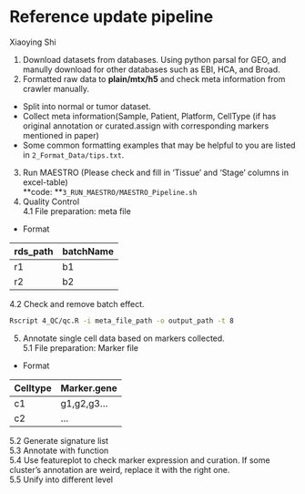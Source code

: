 Reference update pipeline
================
Xiaoying Shi

1.  Download datasets from databases. Using python parsal for GEO, and
    manully download for other databases such as EBI, HCA, and Broad.
2.  Formatted raw data to **plain/mtx/h5** and check meta information
    from crawler manually.  

<!-- end list -->

  - Split into normal or tumor dataset.  
  - Collect meta information(Sample, Patient, Platform, CellType (if has
    original annotation or curated.assign with corresponding markers
    mentioned in paper)  
  - Some common formatting examples that may be helpful to you are
    listed in `2_Format_Data/tips.txt`.  

<!-- end list -->

3.  Run MAESTRO (Please check and fill in ‘Tissue’ and ‘Stage’ columns
    in excel-table)  
    **code: **`3_RUN_MAESTRO/MAESTRO_Pipeline.sh`
4.  Quality Control  
    4.1 File preparation: meta file  

<!-- end list -->

  - Format

| rds\_path | batchName |
| --------- | --------- |
| r1        | b1        |
| r2        | b2        |

4.2 Check and remove batch effect.

``` bash
Rscript 4_QC/qc.R -i meta_file_path -o output_path -t 8 
```

5.  Annotate single cell data based on markers collected.  
    5.1 File preparation: Marker file  

<!-- end list -->

  - Format

| Celltype | Marker.gene |
| -------- | ----------- |
| c1       | g1,g2,g3…   |
| c2       | …           |

5.2 Generate signature list  
5.3 Annotate with function  
5.4 Use featureplot to check marker expression and curation. If some
cluster’s annotation are weird, replace it with the right one.  
5.5 Unify into different level

